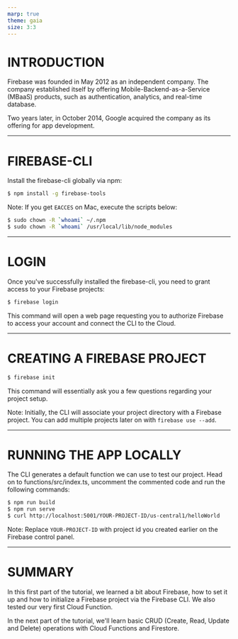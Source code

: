 ```yaml
---
marp: true
theme: gaia
size: 3:3
---
```


# INTRODUCTION

Firebase was founded in May 2012 as an independent company. The company established itself by offering Mobile-Backend-as-a-Service (MBaaS) products, such as authentication, analytics, and real-time database. 

Two years later, in October 2014, Google acquired the company as its offering for app development.

---

# FIREBASE-CLI

Install the firebase-cli globally via npm:
```bash
$ npm install -g firebase-tools
```

Note: If you get `EACCES` on Mac, execute the scripts below:
```bash
$ sudo chown -R `whoami` ~/.npm
$ sudo chown -R `whoami` /usr/local/lib/node_modules
```

---

# LOGIN
Once you've successfully installed the firebase-cli, you need to grant access to your Firebase projects:

```bash
$ firebase login
```

This command will open a web page requesting you to authorize Firebase to access your account and connect the CLI to the Cloud.

---

# CREATING A FIREBASE PROJECT

```bash
$ firebase init
```
This command will essentially ask you a few questions regarding your project setup. 

Note: Initially, the CLI will associate your project directory with a Firebase project. You can add multiple projects later on with `firebase use --add`.

---

# RUNNING THE APP LOCALLY

The CLI generates a default function we can use to test our project. 
Head on to functions/src/index.ts, uncomment the commented code and run the following commands:
```bash
$ npm run build
$ npm run serve
$ curl http://localhost:5001/YOUR-PROJECT-ID/us-central1/helloWorld
```

Note: Replace `YOUR-PROJECT-ID` with project id you created earlier on the Firebase control panel.

---

# SUMMARY

In this first part of the tutorial, we learned a bit about Firebase, how to set it up and how to initialize a Firebase project via the Firebase CLI. We also tested our very first Cloud Function. 

In the next part of the tutorial, we'll learn basic CRUD (Create, Read, Update and Delete) operations with Cloud Functions and Firestore.




